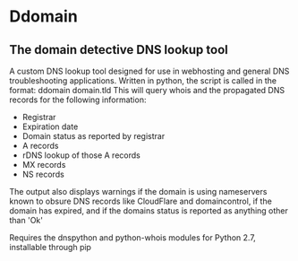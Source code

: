 Ddomain
==============

The domain detective DNS lookup tool
--------------
A custom DNS lookup tool designed for use in webhosting and general DNS troubleshooting applications.  Written in python, the script is called in the format:
  ddomain domain.tld
This will query whois and the propagated DNS records for the following information:
- Registrar
- Expiration date
- Domain status as reported by registrar
- A records
- rDNS lookup of those A records
- MX records
- NS records

The output also displays warnings if the domain is using nameservers known to obsure DNS records like CloudFlare and domaincontrol, if the domain has expired, and if the domains status is reported as anything other than 'Ok'

Requires the dnspython and python-whois modules for Python 2.7, installable through pip

